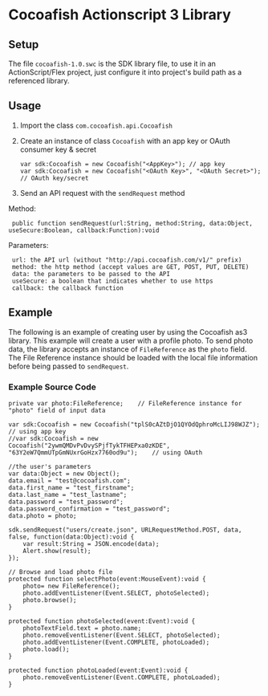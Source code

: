 # Cocoafish Actionscript 3 Library

## Setup

The file `cocoafish-1.0.swc` is the SDK library file, to use it in an ActionScript/Flex project, just configure it into project's build path as a referenced library.

## Usage

1. Import the class `com.cocoafish.api.Cocoafish`
2. Create an instance of class `Cocoafish` with an app key or OAuth consumer key & secret

    `var sdk:Cocoafish = new Cocoafish("<AppKey>"); // app key`  
    `var sdk:Cocoafish = new Cocoafish("<OAuth Key>", "<OAuth Secret>"); // OAuth key/secret`

3. Send an API request with the `sendRequest` method

Method:  

     public function sendRequest(url:String, method:String, data:Object, useSecure:Boolean, callback:Function):void

Parameters:  

     url: the API url (without "http://api.cocoafish.com/v1/" prefix)  
     method: the http method (accept values are GET, POST, PUT, DELETE)  
     data: the parameters to be passed to the API  
     useSecure: a boolean that indicates whether to use https  
     callback: the callback function  

## Example

The following is an example of creating user by using the Cocoafish as3 library. This example will create a user with a profile photo. To send photo data, the library accepts an instance of `FileReference` as the `photo` field. The File Reference instance should be loaded with the local file information before being passed to `sendRequest`.

### Example Source Code

  	private var photo:FileReference;	// FileReference instance for "photo" field of input data

  	var sdk:Cocoafish = new Cocoafish("tplS0cAZtDjO1QYOdQphroMcLIJ98WJZ");	// using app key
  	//var sdk:Cocoafish = new Cocoafish("2ywmQMDvPvDvySPjfTykTFHEPxa0zKDE", "63Y2eW7QmmUTpGmNUxrGoHzx7760od9u");	// using OAuth
	
  	//the user's parameters
  	var data:Object = new Object();
  	data.email = "test@cocoafish.com";
  	data.first_name = "test_firstname";
  	data.last_name = "test_lastname";
  	data.password = "test_password";
  	data.password_confirmation = "test_password";
  	data.photo = photo;
				
  	sdk.sendRequest("users/create.json", URLRequestMethod.POST, data, false, function(data:Object):void {
  		var result:String = JSON.encode(data);
  		Alert.show(result);
  	});
	
  	// Browse and load photo file
  	protected function selectPhoto(event:MouseEvent):void {
  		photo= new FileReference();
  		photo.addEventListener(Event.SELECT, photoSelected);
  		photo.browse();
  	}
			
  	protected function photoSelected(event:Event):void {
  		photoTextField.text = photo.name;
  		photo.removeEventListener(Event.SELECT, photoSelected);
  		photo.addEventListener(Event.COMPLETE, photoLoaded);
  		photo.load();
  	}
			
  	protected function photoLoaded(event:Event):void {
  		photo.removeEventListener(Event.COMPLETE, photoLoaded);
  	}